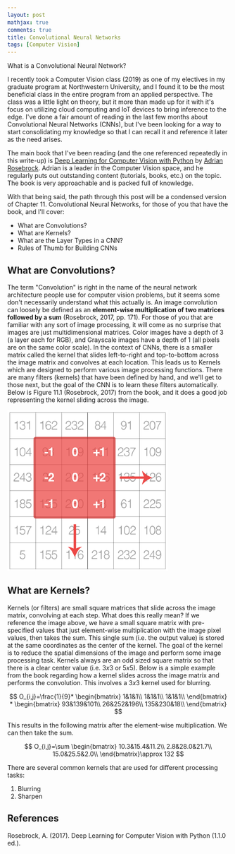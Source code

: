 ```yaml
---
layout: post  
mathjax: true  
comments: true  
title: Convolutional Neural Networks  
tags: [Computer Vision]  
---  
```


What is a Convolutional Neural Network?  

I recently took a Computer Vision class (2019) as one of my electives in my graduate program at Northwestern University, and I found it to be the most beneficial class in the entire program from an applied perspective. The class was a little light on theory, but it more than made up for it with it's focus on utilizing cloud computing and IoT devices to bring inference to the edge. I've done a fair amount of reading in the last few months about Convolutional Neural Networks (CNNs), but I've been looking for a way to start consolidating my knowledge so that I can recall it and reference it later as the need arises.  

The main book that I've been reading (and the one referenced repeatedly in this write-up) is [Deep Learning for Computer Vision with Python](https://www.pyimagesearch.com/deep-learning-computer-vision-python-book/) by [Adrian Rosebrock](https://www.linkedin.com/in/adrian-rosebrock-59b8732a/). Adrian is a leader in the Computer Vision space, and he regularly puts out outstanding content (tutorials, books, etc.) on the topic. The book is very approachable and is packed full of knowledge.  

With that being said, the path through this post will be a condensed version of Chapter 11. Convolutional Neural Networks, for those of you that have the book, and I'll cover:  

* What are Convolutions?  
* What are Kernels?  
* What are the Layer Types in a CNN?  
* Rules of Thumb for Building CNNs  

## What are Convolutions?  
The term "Convolution" is right in the name of the neural network architecture people use for computer vision problems, but it seems some don't necessarily understand what this actually is. An image convolution can loosely be defined as an **element-wise multiplication of two matrices followed by a sum** (Rosebrock, 2017, pp. 171). For those of you that are familiar with any sort of image processing, it will come as no surprise that images are just multidimensional matrices. Color images have a depth of 3 (a layer each for RGB), and Grayscale images have a depth of 1 (all pixels are on the same color scale). In the context of CNNs, there is a smaller matrix called the kernel that slides left-to-right and top-to-bottom across the image matrix and convolves at each location. This leads us to Kernels which are designed to perform various image processing functions. There are many filters (kernels) that have been defined by hand, and we'll get to those next, but the goal of the CNN is to learn these filters automatically. Below is Figure 11.1 (Rosebrock, 2017) from the book, and it does a good job representing the kernel sliding across the image.  

![](../imgs/2019-12-23-convolutions/sliding_kernel.png)  

## What are Kernels?  
Kernels (or filters) are small square matrices that slide across the image matrix, convolving at each step. What does this really mean? If we reference the image above, we have a small square matrix with pre-specified values that just element-wise multiplication with the image pixel values, then takes the sum. This single sum (i.e. the output value) is stored at the same coordinates as the center of the kernel. The goal of the kernel is to reduce the spatial dimensions of the image and perform some image processing task. Kernels always are an odd sized square matrix so that there is a clear center value (i.e. $3x3$ or $5x5$). Below is a simple example from the book regarding how a kernel slides across the image matrix and performs the convolution. This involves a $3x3$ kernel used for blurring.  

$$
O_{i,j}=\frac{1}{9}* \begin{bmatrix}
1&1&1\\
1&1&1\\
1&1&1\\
\end{bmatrix} * \begin{bmatrix}
93&139&101\\
26&252&196\\
135&230&18\\
\end{bmatrix}
$$  

This results in the following matrix after the element-wise multiplication. We can then take the sum.  

$$
O_{i,j}=\sum \begin{bmatrix}
10.3&15.4&11.2\\
2.8&28.0&21.7\\
15.0&25.5&2.0\\
\end{bmatrix}\approx 132
$$

There are several common kernels that are used for different processing tasks:  

1. Blurring  
2. Sharpen


## References  
Rosebrock, A. (2017). Deep Learning for Computer Vision with Python (1.1.0 ed.).
